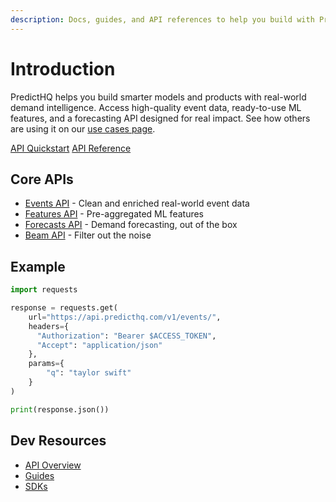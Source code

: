 ```yaml
---
description: Docs, guides, and API references to help you build with PredictHQ.
---
```


# Introduction

PredictHQ helps you build smarter models and products with real-world demand intelligence. Access high-quality event data, ready-to-use ML features, and a forecasting API designed for real impact. See how others are using it on our [use cases page](https://www.predicthq.com/use-cases).

<a href="getting-started/api-quickstart.md" class="button primary">API Quickstart</a>  <a href="https://app.gitbook.com/s/kEFs8urDbSJqBmXUI3Lv/" class="button secondary">API Reference</a>

## Core APIs

* [Events API](https://app.gitbook.com/s/kEFs8urDbSJqBmXUI3Lv/events/search-events) - Clean and enriched real-world event data
* [Features API](https://app.gitbook.com/s/kEFs8urDbSJqBmXUI3Lv/features/get-features) - Pre-aggregated ML features
* [Forecasts API](https://app.gitbook.com/s/kEFs8urDbSJqBmXUI3Lv/forecasts) - Demand forecasting, out of the box
* [Beam API](https://app.gitbook.com/s/kEFs8urDbSJqBmXUI3Lv/beam) - Filter out the noise

## Example

```python
import requests

response = requests.get(
    url="https://api.predicthq.com/v1/events/",
    headers={
      "Authorization": "Bearer $ACCESS_TOKEN",
      "Accept": "application/json"
    },
    params={
        "q": "taylor swift"
    }
)

print(response.json())
```

## Dev Resources

* [API Overview](https://app.gitbook.com/s/kEFs8urDbSJqBmXUI3Lv/overview)
* [Guides](getting-started/guides/)
* [SDKs](broken-reference)
